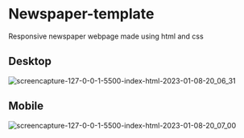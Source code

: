 # Newspaper-template
Responsive newspaper webpage made using html and css

## Desktop
![screencapture-127-0-0-1-5500-index-html-2023-01-08-20_06_31](https://user-images.githubusercontent.com/79411680/211202247-338a53fe-04ca-47cd-938b-1c18b7e0e78c.png)


## Mobile
![screencapture-127-0-0-1-5500-index-html-2023-01-08-20_07_00](https://user-images.githubusercontent.com/79411680/211202250-ec276921-d8b5-4bd7-a763-610fbd0ad09e.png)
